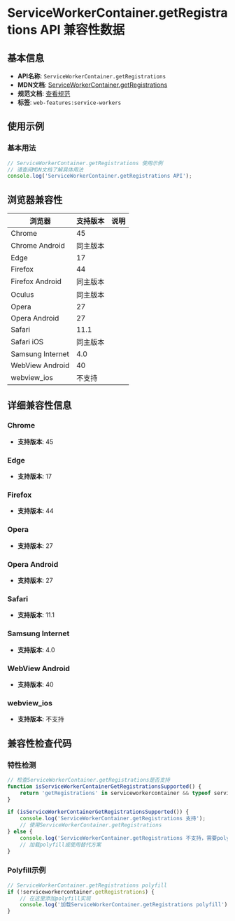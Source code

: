 # ServiceWorkerContainer.getRegistrations API 兼容性数据

## 基本信息

- **API名称**: `ServiceWorkerContainer.getRegistrations`
- **MDN文档**: [ServiceWorkerContainer.getRegistrations](https://developer.mozilla.org/docs/Web/API/ServiceWorkerContainer/getRegistrations)
- **规范文档**: [查看规范](https://w3c.github.io/ServiceWorker/#navigator-service-worker-getRegistrations)
- **标签**: `web-features:service-workers`

## 使用示例

### 基本用法

```javascript
// ServiceWorkerContainer.getRegistrations 使用示例
// 请查阅MDN文档了解具体用法
console.log('ServiceWorkerContainer.getRegistrations API');
```

## 浏览器兼容性

| 浏览器 | 支持版本 | 说明 |
|--------|----------|------|
| Chrome | 45 |  |
| Chrome Android | 同主版本 |  |
| Edge | 17 |  |
| Firefox | 44 |  |
| Firefox Android | 同主版本 |  |
| Oculus | 同主版本 |  |
| Opera | 27 |  |
| Opera Android | 27 |  |
| Safari | 11.1 |  |
| Safari iOS | 同主版本 |  |
| Samsung Internet | 4.0 |  |
| WebView Android | 40 |  |
| webview_ios | 不支持 |  |

## 详细兼容性信息

### Chrome

- **支持版本**: 45

### Edge

- **支持版本**: 17

### Firefox

- **支持版本**: 44

### Opera

- **支持版本**: 27

### Opera Android

- **支持版本**: 27

### Safari

- **支持版本**: 11.1

### Samsung Internet

- **支持版本**: 4.0

### WebView Android

- **支持版本**: 40

### webview_ios

- **支持版本**: 不支持

## 兼容性检查代码

### 特性检测

```javascript
// 检查ServiceWorkerContainer.getRegistrations是否支持
function isServiceWorkerContainerGetRegistrationsSupported() {
    return 'getRegistrations' in serviceworkercontainer && typeof serviceworkercontainer.getRegistrations === 'function';
}

if (isServiceWorkerContainerGetRegistrationsSupported()) {
    console.log('ServiceWorkerContainer.getRegistrations 支持');
    // 使用ServiceWorkerContainer.getRegistrations
} else {
    console.log('ServiceWorkerContainer.getRegistrations 不支持，需要polyfill');
    // 加载polyfill或使用替代方案
}
```

### Polyfill示例

```javascript
// ServiceWorkerContainer.getRegistrations polyfill
if (!serviceworkercontainer.getRegistrations) {
    // 在这里添加polyfill实现
    console.log('加载ServiceWorkerContainer.getRegistrations polyfill');
}
```

